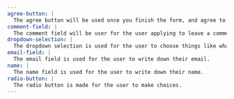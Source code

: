 ```yaml
---
agree-button: |
  The agree button will be used once you finish the form, and agree to their terms and conditions.
comment-field: |
  The comment field will be user for the user applying to leave a comment.
dropdown-selection: |
  The dropdown selection is used for the user to choose things like what kind of phone they are writing down.
email-field: |
  The email field is used for the user to write down their email.
name: |
  The name field is used for the user to write down their name.
radio-button: |
  The radio button is made for the user to make choices.
---
```

